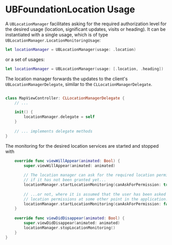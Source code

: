 # UBFoundationLocation Usage

A `UBLocationManager` facilitates asking for the required authorization level for the desired usage (location, significant updates, visits or heading). 
It can be instantiated with a single usage, which is of type `UBLocationManager.LocationMonitoringUsage`:
```swift
let locationManager = UBLocationManager(usage: .location) 
```
or a set of usages:
```swift
let locationManager = UBLocationManager(usage: [.location, .heading])  
```

The location manager forwards the updates to the client's `UBLocationManagerDelegate`, similar to the `CLLocationManagerDelegate`.

```swift

class MapViewController: CLLocationManagerDelegate {
    // ...

    init() {
        locationManager.delegate = self 
    }
    
    // ... implements delegate methods
}
```

The monitoring for the desired location services are started and stopped with 

```swift
    override func viewWillAppear(animated: Bool) {
        super.viewWillAppear(animated: animated)
        
        // The location manager can ask for the required location permission,
        // if it has not been granted yet...
        locationManager.startLocationMonitoring(canAskForPermission: true)
        
        // ...or not, where it is assumed that the user has been asked to grant
        // location permissions at some other point in the application.
        locationManager.startLocationMonitoring(canAskForPermission: false)
    }
    
    override func viewDidDisappear(animated: Bool) {
        super.viewDidDisappear(animated: animated)
        locationManager.stopLocationMonitoring()
    }
}
```